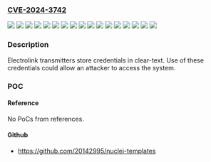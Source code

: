 ### [CVE-2024-3742](https://cve.mitre.org/cgi-bin/cvename.cgi?name=CVE-2024-3742)
![](https://img.shields.io/static/v1?label=Product&message=Compact%20DAB%20Transmitter&color=blue)
![](https://img.shields.io/static/v1?label=Product&message=Compact%20FM%20Transmitter&color=blue)
![](https://img.shields.io/static/v1?label=Product&message=Digital%20FM%20Transmitter&color=blue)
![](https://img.shields.io/static/v1?label=Product&message=High%20Power%20DAB%20Transmitter&color=blue)
![](https://img.shields.io/static/v1?label=Product&message=Medium%20DAB%20Transmitter&color=blue)
![](https://img.shields.io/static/v1?label=Product&message=Modular%20FM%20Transmitter&color=blue)
![](https://img.shields.io/static/v1?label=Product&message=UHF%20TV%20Transmitter&color=blue)
![](https://img.shields.io/static/v1?label=Product&message=VHF%20TV%20Transmitter&color=blue)
![](https://img.shields.io/static/v1?label=Version&message=%3D%2010W%20&color=brighgreen)
![](https://img.shields.io/static/v1?label=Version&message=%3D%202.5kW%20&color=brighgreen)
![](https://img.shields.io/static/v1?label=Version&message=%3D%203kW%20&color=brighgreen)
![](https://img.shields.io/static/v1?label=Version&message=%3D%20500W%20&color=brighgreen)
![](https://img.shields.io/static/v1?label=Version&message=%3D%20BI%20&color=brighgreen)
![](https://img.shields.io/static/v1?label=Version&message=%3D%20Compact%20FM%20Transmitter%20&color=brighgreen)
![](https://img.shields.io/static/v1?label=Version&message=10W%3C%3D%205kW%20&color=brighgreen)
![](https://img.shields.io/static/v1?label=Version&message=15W%3C%3D%2040kW%20&color=brighgreen)
![](https://img.shields.io/static/v1?label=Vulnerability&message=CWE-312%20Cleartext%20Storage%20of%20Sensitive%20Information&color=brighgreen)

### Description

Electrolink transmitters store credentials in clear-text. Use of these credentials could allow an attacker to access the system.

### POC

#### Reference
No PoCs from references.

#### Github
- https://github.com/20142995/nuclei-templates


